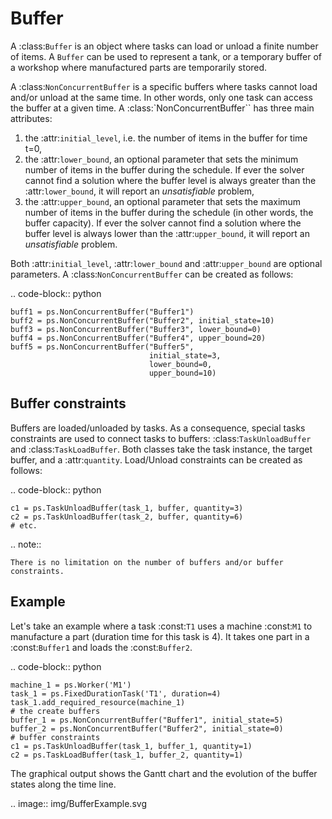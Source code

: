 Buffer
======

A :class:`Buffer` is an object where tasks can load or unload a finite number of items. A ``Buffer`` can be used to represent a tank, or a temporary buffer of a workshop where manufactured parts are temporarily stored.

A :class:`NonConcurrentBuffer` is a specific buffers where tasks cannot load and/or unload at the same time. In other words, only one task can access the buffer at a given time.
A :class:`NonConcurrentBuffer`` has three main attributes:

1. the :attr:`initial_level`, i.e. the number of items in the buffer for time t=0,
2. the :attr:`lower_bound`, an optional parameter that sets the minimum number of items in the buffer during the schedule. If ever the solver cannot find a solution where the buffer level is always greater than the :attr:`lower_bound`, it will report an *unsatisfiable* problem,
3. the :attr:`upper_bound`, an optional parameter that sets the maximum number of items in the buffer during the schedule (in other words, the buffer capacity). If ever the solver cannot find a solution where the buffer level is always lower than the :attr:`upper_bound`, it will report an *unsatisfiable* problem.

Both :attr:`initial_level`, :attr:`lower_bound` and :attr:`upper_bound` are optional parameters. A :class:`NonConcurrentBuffer` can be created as follows:

.. code-block:: python

    buff1 = ps.NonConcurrentBuffer("Buffer1")
    buff2 = ps.NonConcurrentBuffer("Buffer2", initial_state=10)
    buff3 = ps.NonConcurrentBuffer("Buffer3", lower_bound=0)
    buff4 = ps.NonConcurrentBuffer("Buffer4", upper_bound=20)
    buff5 = ps.NonConcurrentBuffer("Buffer5",
                                   initial_state=3,
                                   lower_bound=0, 
                                   upper_bound=10)

Buffer constraints
------------------
Buffers are loaded/unloaded by tasks. As a consequence, special tasks constraints are used to connect tasks to buffers: :class:`TaskUnloadBuffer` and :class:`TaskLoadBuffer`. Both classes take the task instance, the target buffer, and a :attr:`quantity`. Load/Unload constraints can be created as follows:

.. code-block:: python

    c1 = ps.TaskUnloadBuffer(task_1, buffer, quantity=3)
    c2 = ps.TaskUnloadBuffer(task_2, buffer, quantity=6)
    # etc.

.. note::

    There is no limitation on the number of buffers and/or buffer constraints.

Example
-------
Let's take an example where a task :const:`T1` uses a machine :const:`M1` to manufacture a part (duration time for this task is 4). It takes one part in a :const:`Buffer1` and loads the :const:`Buffer2`.

.. code-block:: python

    machine_1 = ps.Worker('M1')
    task_1 = ps.FixedDurationTask('T1', duration=4)
    task_1.add_required_resource(machine_1)
    # the create buffers
    buffer_1 = ps.NonConcurrentBuffer("Buffer1", initial_state=5)
    buffer_2 = ps.NonConcurrentBuffer("Buffer2", initial_state=0)
    # buffer constraints
    c1 = ps.TaskUnloadBuffer(task_1, buffer_1, quantity=1)
    c2 = ps.TaskLoadBuffer(task_1, buffer_2, quantity=1)

The graphical output shows the Gantt chart and the evolution of the buffer states along the time line.

.. image:: img/BufferExample.svg
